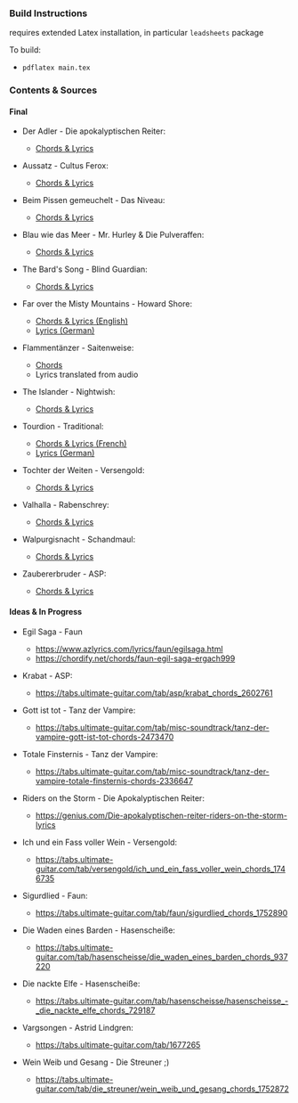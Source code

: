 ### Build Instructions ###

requires extended Latex installation, in particular `leadsheets` package

To build:
* ``pdflatex main.tex``

### Contents & Sources ###

#### Final ####

* Der Adler - Die apokalyptischen Reiter:
	- [Chords & Lyrics](https://tabs.ultimate-guitar.com/tab/die_apokalyptischen_reiter/der_adler_chords_1136456)

* Aussatz - Cultus Ferox:
    - [Chords & Lyrics](https://tabs.ultimate-guitar.com/tab/cultus-ferox/aussatz-chords-1139469)

* Beim Pissen gemeuchelt - Das Niveau:
	- [Chords & Lyrics](https://tabs.ultimate-guitar.com/tab/das_niveau/beim_pissen_gemeuchelt_chords_1022531)

* Blau wie das Meer - Mr. Hurley & Die Pulveraffen:
	- [Chords & Lyrics](https://tabs.ultimate-guitar.com/tab/mr_hurley_die_pulveraffen/blau_wie_das_meer_chords_1726253)

* The Bard's Song - Blind Guardian:
	- [Chords & Lyrics](https://tabs.ultimate-guitar.com/tab/blind_guardian/the_bards_song_chords_839146)

* Far over the Misty Mountains - Howard Shore:
	- [Chords & Lyrics (English)](https://tabs.ultimate-guitar.com/tab/howard_shore/far_over_the_misty_mountains_cold_chords_1213470)
	- [Lyrics (German)](http://ikchen.tumblr.com/post/38619520080/%C3%BCber-die-nebelberge-weit-zu-h%C3%B6hlen-tief-aus-alter)

* Flammentänzer - Saitenweise:
	- [Chords](https://chordify.net/chords/saitenweise-flammentanzer-heiter-bis-folkig)
	- Lyrics translated from audio

* The Islander - Nightwish:
	- [Chords & Lyrics](https://tabs.ultimate-guitar.com/tab/nightwish/the_islander_chords_1409670)

* Tourdion - Traditional:
	- [Chords & Lyrics (French)](https://tabs.ultimate-guitar.com/tab/misc_traditional/quand_je_bois_du_vin_clairet_-_tourdion_chords_2179957)
	- [Lyrics (German)](http://www.larp-lieder.de/lied.php3?id=156)

* Tochter der Weiten - Versengold:
	- [Chords & Lyrics](https://tabs.ultimate-guitar.com/tab/versengold/tochter_der_weiten_chords_1713697)

* Valhalla - Rabenschrey:
	- [Chords & Lyrics](https://tabs.ultimate-guitar.com/tab/rabenschrey/walhalla_chords_963079)

* Walpurgisnacht - Schandmaul:
	- [Chords & Lyrics](https://tabs.ultimate-guitar.com/tab/schandmaul/walpurgisnacht_chords_194496)

* Zaubererbruder - ASP:
	- [Chords & Lyrics](https://tabs.ultimate-guitar.com/tab/asp/zaubererbruder_chords_1019270)



#### Ideas & In Progress ####

* Egil Saga - Faun
    - https://www.azlyrics.com/lyrics/faun/egilsaga.html
    - https://chordify.net/chords/faun-egil-saga-ergach999

* Krabat - ASP:
    - https://tabs.ultimate-guitar.com/tab/asp/krabat_chords_2602761

* Gott ist tot - Tanz der Vampire:
    - https://tabs.ultimate-guitar.com/tab/misc-soundtrack/tanz-der-vampire-gott-ist-tot-chords-2473470

* Totale Finsternis - Tanz der Vampire:
    - https://tabs.ultimate-guitar.com/tab/misc-soundtrack/tanz-der-vampire-totale-finsternis-chords-2336647

* Riders on the Storm - Die Apokalyptischen Reiter:
    - https://genius.com/Die-apokalyptischen-reiter-riders-on-the-storm-lyrics

* Ich und ein Fass voller Wein - Versengold:
	- https://tabs.ultimate-guitar.com/tab/versengold/ich_und_ein_fass_voller_wein_chords_1746735

* Sigurdlied - Faun:
	- https://tabs.ultimate-guitar.com/tab/faun/sigurdlied_chords_1752890

* Die Waden eines Barden - Hasenscheiße:
	- https://tabs.ultimate-guitar.com/tab/hasenscheisse/die_waden_eines_barden_chords_937220

* Die nackte Elfe - Hasenscheiße:
	- https://tabs.ultimate-guitar.com/tab/hasenscheisse/hasenscheisse_-_die_nackte_elfe_chords_729187

* Vargsongen - Astrid Lindgren:
    - https://tabs.ultimate-guitar.com/tab/1677265
    
* Wein Weib und Gesang - Die Streuner ;)
 	- https://tabs.ultimate-guitar.com/tab/die_streuner/wein_weib_und_gesang_chords_1752872
